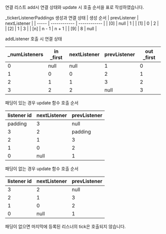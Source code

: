 연결 리스트 add시 연결 상태와 update 시 호출 순서을 표로 작성하였습니다.



_tickerListenerPaddings 생성과 연결 상태
| 생성 순서 | prevListener | nextListener |
| ----- | ------------ | ------------ |
| [0]   | null         | 1            |
| [1]   | 0            | 2            |
| [2]   | 1            | 3            |
| [n]   | n - 1        | n + 1        |
| [9]   | 8            | null         |



addListener 호출 시 연결 상태

| _numListeners | in _first | nextListener | prevListener | out _first |
| ------------- | --------- | ------------ | ------------ | ---------- |
| 0             | null      | null         | 1            | 0          |
| 1             | 0         | 0            | 2            | 1          |
| 2             | 1         | 1            | 3            | 2          |
| 3             | 2         | 2            | null         | 3          |



패딩이 있는 경우 update 함수 호출 순서 

| listener id | nextListener | prevListener |
| ----------- | ------------ | ------------ |
| padding     | 3            | null         |
| 3           | 2            | padding      |
| 2           | 1            | 3            |
| 1           | 0            | 2            |
| 0           | null         | 1            |



패딩이 없는 경우 update 함수 호출 순서

| listener id | nextListener | prevListener |
| ----------- | ------------ | ------------ |
| 3           | 2            | null         |
| 2           | 1            | 3            |
| 1           | 0            | 2            |
| 0           | null         | 1            |

패딩이 없으면 마지막에 등록된 리스너의 tick은 호출되지 않습니다.